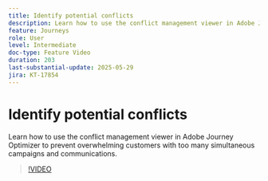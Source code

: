```yaml
---
title: Identify potential conflicts
description: Learn how to use the conflict management viewer in Adobe Journey Optimizer to prevent overwhelming customers with too many simultaneous campaigns and communications.
feature: Journeys
role: User
level: Intermediate
doc-type: Feature Video
duration: 203
last-substantial-update: 2025-05-29
jira: KT-17854
---
```


# Identify potential conflicts

Learn how to use the conflict management viewer in Adobe Journey Optimizer to prevent overwhelming customers with too many simultaneous campaigns and communications.

>[!VIDEO](https://video.tv.adobe.com/v/3435528/?learn=on&enablevpops)
